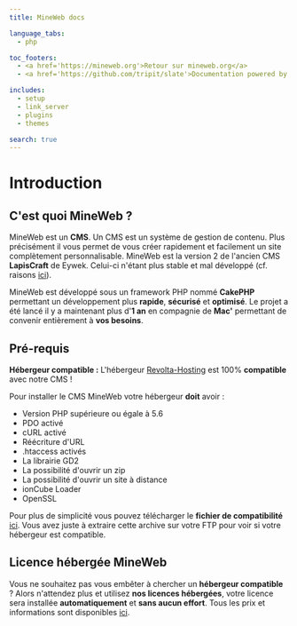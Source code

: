 ```yaml
---
title: MineWeb docs

language_tabs:
  - php

toc_footers:
  - <a href='https://mineweb.org'>Retour sur mineweb.org</a>
  - <a href='https://github.com/tripit/slate'>Documentation powered by Slate</a>

includes:
  - setup
  - link_server
  - plugins
  - themes

search: true
---
```


# Introduction

## C'est quoi MineWeb ?

MineWeb est un **CMS**. Un CMS est un système de gestion de contenu. Plus précisément il vous permet de vous créer rapidement et facilement un site complètement personnalisable. MineWeb est la version 2 de l'ancien CMS **LapisCraft** de Eywek. Celui-ci n'étant plus stable et mal développé (cf. raisons [ici](http://eywek.fr/lc-explications.pdf)).

MineWeb est développé sous un framework PHP nommé **CakePHP** permettant un développement plus **rapide**, **sécurisé** et **optimisé**. Le projet a été lancé il y a maintenant plus d'**1 an** en compagnie de **Mac'** permettant de convenir entièrement à **vos besoins**.

## Pré-requis

<aside class="alert alert-info"><strong>Hébergeur compatible :</strong> L'hébergeur <a href= "http://revolta-hosting.fr">Revolta-Hosting</a> est 100% <strong>compatible</strong> avec notre CMS !</aside>

Pour installer le CMS MineWeb votre hébergeur **doit** avoir :

*   Version PHP supérieure ou égale à 5.6
*   PDO activé
*   cURL activé
*   Réécriture d'URL
*   .htaccess activés
*   La librairie GD2
*   La possibilité d'ouvrir un zip
*   La possibilité d'ouvrir un site à distance
*   ionCube Loader
*   OpenSSL

Pour plus de simplicité vous pouvez télécharger le **fichier de compatibilité** [ici](https://docs.mineweb.org/files/compatibilite.zip). Vous avez juste à extraire cette archive sur votre FTP pour voir si votre hébergeur est compatible.

## Licence hébergée MineWeb

Vous ne souhaitez pas vous embêter à chercher un **hébergeur compatible** ? Alors n'attendez plus et utilisez **nos licences hébergées**, votre licence sera installée **automatiquement** et **sans aucun effort**. Tous les prix et informations sont disponibles [ici](http://mineweb.org/download).
